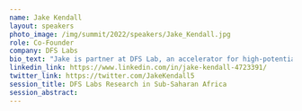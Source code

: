 ```yaml
---
name: Jake Kendall
layout: speakers
photo_image: /img/summit/2022/speakers/Jake_Kendall.jpg
role: Co-Founder
company: DFS Labs
bio_text: "Jake is partner at DFS Lab, an accelerator for high-potential entrepreneurs working to introduce innovative fintech solutions to the developing world. Offering tailored guidance and hands-on support from leading experts, the organisation helps refine, grow and launch businesses that can transform the lives of the poorest, profitably and at scale. Jake was formerly the Deputy Director of Research and Emerging Technologies within the Financial Services Team at the Gates Foundation."
linkedin_link: https://www.linkedin.com/in/jake-kendall-4723391/
twitter_link: https://twitter.com/JakeKendall5
session_title: DFS Labs Research in Sub-Saharan Africa
session_abstract:
---
```


